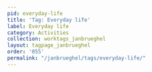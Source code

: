 ```yaml
---
pid: everyday-life
title: 'Tag: Everyday life'
label: Everyday life
category: Activities
collection: worktags_janbrueghel
layout: tagpage_janbrueghel
order: '055'
permalink: "/janbrueghel/tags/everyday-life/"
---
```

